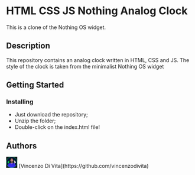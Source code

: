 # HTML CSS JS Nothing Analog Clock

This is a clone of the Nothing OS widget.

## Description

This repository contains an analog clock written in HTML, CSS and JS.
The style of the clock is taken from the minimalist Nothing OS widget 

## Getting Started

### Installing

* Just download the repository;
* Unzip the folder;
* Double-click on the index.html file!

## Authors

<img style="display: inline;" src="https://github.com/vincenzodivita/avatar/blob/main/Avatar%20boolean.png?raw=true" alt="Vincenzo's Profile Image" width="30" height="30">
[Vincenzo Di Vita](https://github.com/vincenzodivita)